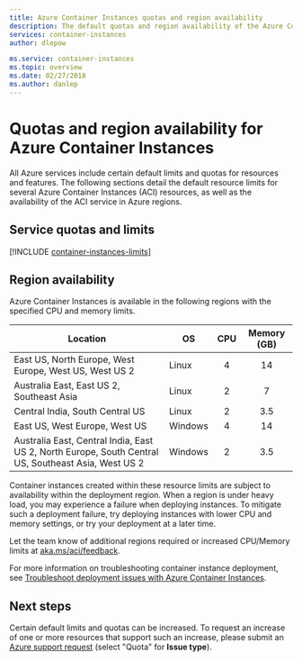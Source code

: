```yaml
---
title: Azure Container Instances quotas and region availability
description: The default quotas and region availability of the Azure Container Instances service.
services: container-instances
author: dlepow

ms.service: container-instances
ms.topic: overview
ms.date: 02/27/2018
ms.author: danlep
---
```

# Quotas and region availability for Azure Container Instances

All Azure services include certain default limits and quotas for resources and features. The following sections detail the default resource limits for several Azure Container Instances (ACI) resources, as well as the availability of the ACI service in Azure regions.

## Service quotas and limits

[!INCLUDE [container-instances-limits](../../includes/container-instances-limits.md)]

## Region availability

Azure Container Instances is available in the following regions with the specified CPU and memory limits.

| Location | OS | CPU | Memory (GB) |
| -------- | -- | :---: | :-----------: |
| East US, North Europe, West Europe, West US, West US 2 | Linux | 4 | 14 |
| Australia East, East US 2, Southeast Asia | Linux | 2 | 7 |
| Central India, South Central US | Linux | 2 | 3.5 |
| East US, West Europe, West US | Windows | 4 | 14 |
| Australia East, Central India, East US 2, North Europe, South Central US, Southeast Asia, West US 2 | Windows | 2 | 3.5 |

Container instances created within these resource limits are subject to availability within the deployment region. When a region is under heavy load, you may experience a failure when deploying instances. To mitigate such a deployment failure, try deploying instances with lower CPU and memory settings, or try your deployment at a later time.

Let the team know of additional regions required or increased CPU/Memory limits at [aka.ms/aci/feedback](https://aka.ms/aci/feedback).

For more information on troubleshooting container instance deployment, see [Troubleshoot deployment issues with Azure Container Instances](container-instances-troubleshooting.md).

## Next steps

Certain default limits and quotas can be increased. To request an increase of one or more resources that support such an increase, please submit an [Azure support request][azure-support] (select "Quota" for **Issue type**).

<!-- LINKS - External -->
[azure-support]: https://ms.portal.azure.com/#blade/Microsoft_Azure_Support/HelpAndSupportBlade/newsupportrequest

